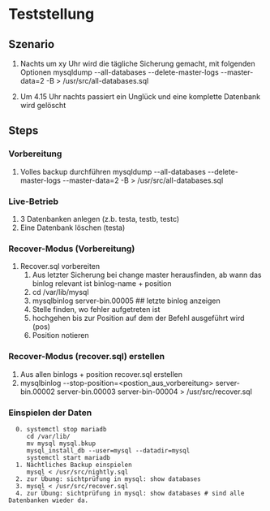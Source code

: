 # Teststellung 

## Szenario 

  1. Nachts um xy Uhr wird die tägliche Sicherung gemacht, mit folgenden Optionen 
     mysqldump --all-databases --delete-master-logs --master-data=2 -B > /usr/src/all-databases.sql
     
  2. Um 4.15 Uhr nachts passiert ein Unglück und eine komplette Datenbank wird gelöscht  


## Steps 

### Vorbereitung 
  1. Volles backup durchführen 
     mysqldump --all-databases --delete-master-logs --master-data=2 -B > /usr/src/all-databases.sql

### Live-Betrieb 
  1. 3 Datenbanken anlegen (z.b. testa, testb, testc) 
  2. Eine Datenbank löschen (testa) 

### Recover-Modus (Vorbereitung) 
  1. Recover.sql vorbereiten
     1. Aus letzter Sicherung bei change master herausfinden, ab wann das binlog relevant ist
        binlog-name + position 
     1. cd /var/lib/mysql 
     2. mysqlbinlog server-bin.00005  ## letzte binlog anzeigen 
     3. Stelle finden, wo fehler aufgetreten ist 
     4. hochgehen bis zur Position auf dem der Befehl ausgeführt wird (pos) 
     5. Position notieren 
     
### Recover-Modus (recover.sql) erstellen 

  1. Aus allen binlogs + position recover.sql erstellen 
  2. mysqlbinlog --stop-position=<postion_aus_vorbereitung> server-bin.00002 server-bin.00003 server-bin-00004 > /usr/src/recover.sql
  
### Einspielen der Daten 
``` 
  0. systemctl stop mariadb
     cd /var/lib/
     mv mysql mysql.bkup
     mysql_install_db --user=mysql --datadir=mysql
     systemctl start mariadb
  1. Nächtliches Backup einspielen 
     mysql < /usr/src/nightly.sql 
  2. zur Übung: sichtprüfung in mysql: show databases 
  3. mysql < /usr/src/recover.sql 
  4. zur Übung: sichtprüfung in mysql: show databases # sind alle Datenbanken wieder da. 
```

